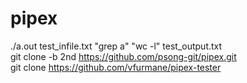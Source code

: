 # pipex

./a.out test_infile.txt "grep a" "wc -l" test_output.txt \
git clone -b 2nd https://github.com/psong-git/pipex.git \
git clone https://github.com/vfurmane/pipex-tester
